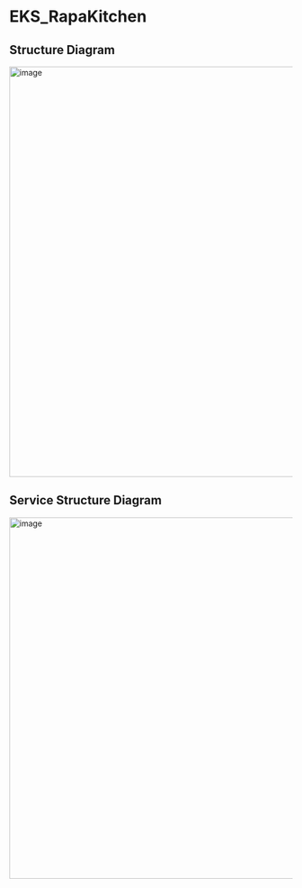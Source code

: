 # EKS_RapaKitchen


##  Structure Diagram
<img width="729" alt="image" src="https://user-images.githubusercontent.com/73453283/197961285-8d03ca90-3955-4455-88a0-2748da050c9f.png">

##  Service Structure Diagram
<img width="642" alt="image" src="https://user-images.githubusercontent.com/73453283/197961395-6b88d4de-26f3-4cf5-81c6-dca9e70dc799.png">

